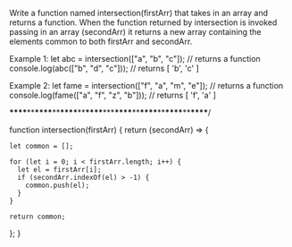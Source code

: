 Write a function named intersection(firstArr) that takes in an array and returns a function. When the function returned by intersection is invoked passing in an array (secondArr) it returns a new array containing the elements common to both firstArr and secondArr.

Example 1: let abc = intersection(["a", "b", "c"]); // returns a function console.log(abc(["b", "d", "c"])); // returns [ 'b', 'c' ]

Example 2: let fame = intersection(["f", "a", "m", "e"]); // returns a function console.log(fame(["a", "f", "z", "b"])); // returns [ 'f', 'a' ]

**\*\*\*\***\*\***\*\*\*\***\*\***\*\*\*\***\*\***\*\*\*\***\*\*\***\*\*\*\***\*\***\*\*\*\***\*\***\*\*\*\***\*\***\*\*\*\***/

function intersection(firstArr) { return (secondArr) => {

    let common = [];

    for (let i = 0; i < firstArr.length; i++) {
      let el = firstArr[i];
      if (secondArr.indexOf(el) > -1) {
        common.push(el);
      }
    }

    return common;

}; }
